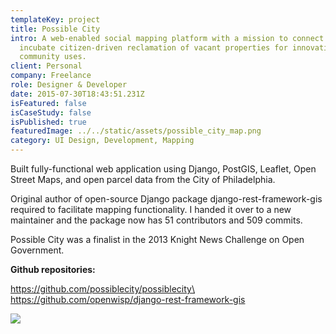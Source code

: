 ```yaml
---
templateKey: project
title: Possible City
intro: A web-enabled social mapping platform with a mission to connect and
  incubate citizen-driven reclamation of vacant properties for innovative
  community uses.
client: Personal
company: Freelance
role: Designer & Developer
date: 2015-07-30T18:43:51.231Z
isFeatured: false
isCaseStudy: false
isPublished: true
featuredImage: ../../static/assets/possible_city_map.png
category: UI Design, Development, Mapping
---
```

Built fully-functional web application using Django, PostGIS, Leaflet, Open Street Maps, and open parcel data from the City of Philadelphia.

Original author of open-source Django package django-rest-framework-gis required to facilitate mapping functionality. I handed it over to a new maintainer and the package now has 51 contributors and 509 commits.

Possible City was a finalist in the 2013 Knight News Challenge on Open Government.

**Github repositories:**

https://github.com/possiblecity/possiblecity\
https://github.com/openwisp/django-rest-framework-gis

![](/assets/possible_city_screenshot.jpg)